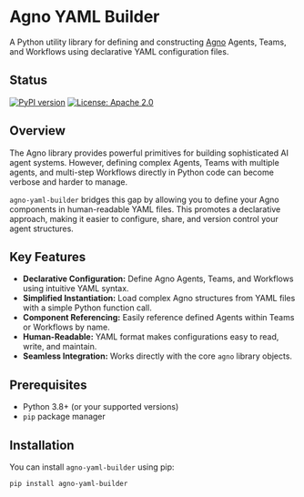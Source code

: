# Agno YAML Builder

A Python utility library for defining and constructing [Agno](https://github.com/agno-agi/agno) Agents, Teams, and Workflows using declarative YAML configuration files.

## Status

[![PyPI version](https://badge.fury.io/py/agno-yaml-builder.svg)](https://badge.fury.io/py/agno-yaml-builder) [![License: Apache 2.0](https://img.shields.io/badge/License-Apache_2.0-blue.svg)](https://opensource.org/licenses/MIT) 

## Overview

The Agno library provides powerful primitives for building sophisticated AI agent systems. However, defining complex Agents, Teams with multiple agents, and multi-step Workflows directly in Python code can become verbose and harder to manage.

`agno-yaml-builder` bridges this gap by allowing you to define your Agno components in human-readable YAML files. This promotes a declarative approach, making it easier to configure, share, and version control your agent structures.

## Key Features

* **Declarative Configuration:** Define Agno Agents, Teams, and Workflows using intuitive YAML syntax.
* **Simplified Instantiation:** Load complex Agno structures from YAML files with a simple Python function call.
* **Component Referencing:** Easily reference defined Agents within Teams or Workflows by name.
* **Human-Readable:** YAML format makes configurations easy to read, write, and maintain.
* **Seamless Integration:** Works directly with the core `agno` library objects.

## Prerequisites

* Python 3.8+ (or your supported versions)
* `pip` package manager

## Installation

You can install `agno-yaml-builder` using pip:

```bash
pip install agno-yaml-builder
```